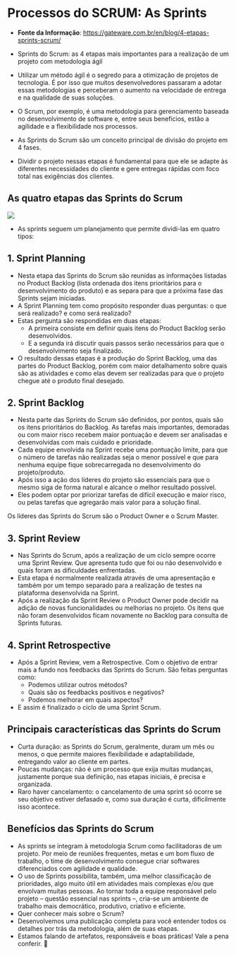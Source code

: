 # Processos do SCRUM: As Sprints

- **Fonte da Informação**: https://gateware.com.br/en/blog/4-etapas-sprints-scrum/

- Sprints do Scrum: as 4 etapas mais importantes para a realização de um projeto com metodologia ágil 
- Utilizar um método ágil é o segredo para a otimização de projetos de tecnologia. É por isso que muitos desenvolvedores passaram a adotar essas metodologias e perceberam o aumento na velocidade de entrega e na qualidade de suas soluções.
- O Scrum, por exemplo, é uma metodologia para gerenciamento baseada no desenvolvimento de software e, entre seus benefícios, estão a agilidade e a flexibilidade nos processos.
- As Sprints do Scrum são um conceito principal de divisão do projeto em 4 fases.
- Dividir o projeto nessas etapas é fundamental para que ele se adapte às diferentes necessidades do cliente e gere entregas rápidas com foco total nas exigências dos clientes.

## As quatro etapas das Sprints do Scrum

![](https://github.com/dnlclaudino/imagens/blob/master/icones/icone-icone-casa2.png?raw=true)

- As sprints seguem um planejamento que permite dividi-las em quatro tipos:

## 1. Sprint Planning

- Nesta etapa das Sprints do Scrum são reunidas as informações listadas no Product Backlog (lista ordenada dos itens prioritários para o desenvolvimento do produto) e as separa para que a próxima fase das Sprints sejam iniciadas.
- A Sprint Planning tem como propósito responder duas perguntas: o que será realizado? e como será realizado?
- Estas pergunta são respondidas em duas etapas:
  - A primeira consiste em definir quais itens do Product Backlog serão desenvolvidos.
  - E a segunda irá discutir quais passos serão necessários para que o desenvolvimento seja finalizado.
- O resultado dessas etapas é a produção do Sprint Backlog, uma das partes do Product Backlog, porém com maior detalhamento sobre quais são as atividades e como elas devem ser realizadas para que o projeto chegue até o produto final desejado.


## 2. Sprint Backlog

- Nesta parte das Sprints do Scrum são definidos, por pontos, quais são os itens prioritários do Backlog. As tarefas mais importantes, demoradas ou com maior risco recebem maior pontuação e devem ser analisadas e desenvolvidas com mais cuidado e prioridade.
- Cada equipe envolvida na Sprint recebe uma pontuação limite, para que o número de tarefas não realizadas seja o menor possível e que para nenhuma equipe fique sobrecarregada no desenvolvimento do projeto/produto.
- Após isso a ação dos líderes do projeto são essenciais para que o mesmo siga de forma natural e alcance o melhor resultado possível.
- Eles podem optar por  priorizar tarefas de difícil execução e maior risco, ou pelas tarefas que agregarão mais valor para a solução final.

Os líderes das Sprints do Scrum são o Product Owner e o Scrum Master.

## 3. Sprint Review

- Nas Sprints do Scrum, após a realização de um ciclo sempre ocorre uma Sprint Review. Que apresenta tudo que foi ou não desenvolvido e quais foram as dificuldades enfrentadas.
- Esta etapa é normalmente realizada através de uma apresentação e também por um tempo separado para a realização de testes na plataforma desenvolvida na Sprint.
- Após a realização da Sprint Review o Product Owner pode decidir na adição de novas funcionalidades ou melhorias no projeto. Os itens que não foram desenvolvidos ficam novamente no Backlog para consulta de Sprints futuras.

## 4. Sprint Retrospective

- Após a Sprint Review, vem a Retrospective. Com o objetivo de entrar mais a fundo nos feedbacks das Sprints do Scrum. São feitas perguntas como:
  - Podemos utilizar outros métodos?
  - Quais são os feedbacks positivos e negativos?
  - Podemos melhorar em quais aspectos?
- E assim é finalizado o ciclo de uma Sprint Scrum.


## Principais características das Sprints do Scrum

- Curta duração: as Sprints do Scrum, geralmente, duram um mês ou menos, o que permite maiores flexibilidade e adaptabilidade, entregando valor ao cliente em partes.
- Poucas mudanças: não é um processo que exija muitas mudanças, justamente porque sua definição, nas etapas iniciais, é precisa e organizada.
- Raro haver cancelamento: o cancelamento de uma sprint só ocorre se seu objetivo estiver defasado e, como sua duração é curta, dificilmente isso acontece.


## Benefícios das Sprints do Scrum

- As sprints se integram à metodologia Scrum como facilitadoras de um projeto. Por meio de reuniões frequentes, metas e um bom fluxo de trabalho, o time de desenvolvimento consegue criar softwares diferenciados com agilidade e qualidade.
- O uso de Sprints possibilita, também, uma melhor classificação de prioridades, algo muito útil em atividades mais complexas e/ou que envolvam muitas pessoas. Ao tornar toda a equipe responsável pelo projeto – questão essencial nas sprints –, cria-se um ambiente de trabalho mais democrático, produtivo, criativo e eficiente.
- Quer conhecer mais sobre o Scrum?
- Desenvolvemos uma publicação completa para você entender todos os detalhes por trás da metodologia, além de suas etapas.
- Estamos falando de artefatos, responsáveis e boas práticas! Vale a pena conferir. 🙂
